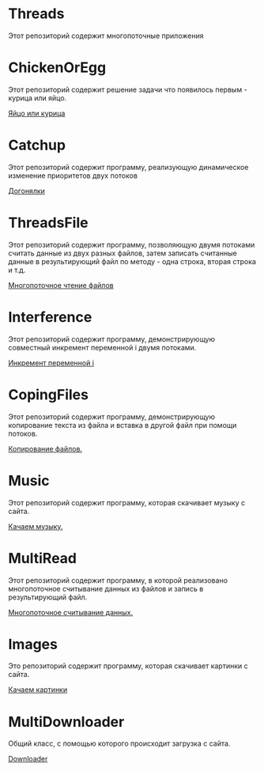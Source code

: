 # Threads

Этот репозиторий содержит многопоточные приложения

# ChickenOrEgg

Этот репозиторий содержит решение задачи что появилось первым - курица или яйцо.

<a href = "https://github.com/Barinovv/Thread/blob/master/src/ru/bav/chicken/ChickenOrEgg.java"> Яйцо или курица </a>

# Catchup

Этот репозиторий содержит программу, реализующую динамическое изменение приоритетов двух потоков

<a href = "https://github.com/Barinovv/Thread/blob/master/src/ru/bav/catchup/Catchup.java"> Догонялки </a>

# ThreadsFile

Этот репозиторий содержит программу, позволяющую двумя потоками считать данные из двух разных файлов, затем записать считанные данные в результирующий файл по методу - одна строка, вторая строка и т.д.

<a href = "https://github.com/Barinovv/Thread/tree/master/src/ru/bav/theadsfile"> Многопоточное чтение файлов</a>

# Interference

Этот репозиторий содержит программу, демонстрирующую совместный инкремент переменной i двумя потоками.

<a href = "https://github.com/Barinovv/Thread/tree/master/src/ru/bav/interference"> Инкремент переменной i </a>

# CopingFiles

Этот репозиторий содержит программу, демонстрирующую копирование текста из файла и вставка в другой файл при помощи потоков.

<a href = "https://github.com/Barinovv/Thread/tree/master/src/ru/bav/copingfiles"> Копирование файлов. </a>

# Music

Этот репозиторий содержит программу, которая скачивает музыку с сайта.

<a href = "https://github.com/Barinovv/Thread/tree/master/src/ru/bav/music"> Качаем музыку. </a>

# MultiRead

Этот репозиторий содержит программу, в которой реализовано многопоточное считывание данных из файлов и запись в результирующий файл.

<a href = "https://github.com/Barinovv/Thread/tree/master/src/ru/bav/MultiRead"> Многопоточное считывание данных. </a>

# Images

Это репозиторий содержит программу, которая скачивает картинки с сайта.

<a href = "https://github.com/Barinovv/Thread/tree/master/src/ru/bav/Images"> Качаем картинки </a>

# MultiDownloader

Общий класс, с помощью которого происходит загрузка с сайта.

<a href = "https://github.com/Barinovv/Thread/tree/master/src/ru/bav/multiDownloader"> Downloader </a>
